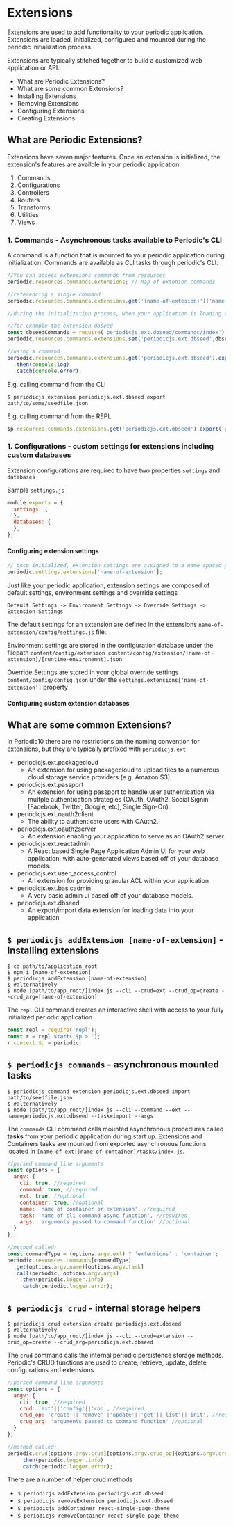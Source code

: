 # Extensions

Extensions are used to add functionality to your periodic application. Extensions are loaded, initialized, configured and mounted during the periodic initialization process.

Extensions are typically stitched together to build a customized web application or API.

* What are Periodic Extensions?
* What are some common Extensions?
* Installing Extensions
* Removing Extensions
* Configuring Extensions
* Creating Extensions

## What are Periodic Extensions?

Extensions have seven major features. Once an extension is initialized, the extension's features are availble in your periodic application.
1. Commands
2. Configurations
3. Controllers
4. Routers
5. Transforms
6. Utilities
7. Views

### 1. Commands - Asynchronous tasks available to Periodic's CLI

A command is a function that is mounted to your periodic application during initialization. Commands are available as CLI tasks through periodic's CLI.

```javascript
//You can access extensions commands from resources
periodic.resources.commands.extensions; // Map of extenion commands

//referencing a single command
periodic.resources.commands.extensions.get('[name-of-extesion]')['name-of-command']; // this is a function that returns a promise

//during the initialization process, when your application is loading extenstions it loads commands from your extensions command direcotry

//for example the extension dbseed
const dbseedCommands = require('periodicjs.ext.dbseed/commands/index'); //has an import and an export command
periodic.resources.commands.extensions.set('periodicjs.ext.dbseed',dbseedCommands);

//using a command
periodic.resources.commands.extensions.get('periodicjs.ext.dbseed').export('path/to/some/seedfile.json')
  .then(console.log)
  .catch(console.error);
```

E.g. calling command from the CLI

```
$ periodicjs extension periodicjs.ext.dbseed export path/to/some/seedfile.json
```
E.g. calling command from the REPL

```javascript
$p.resources.commands.extensions.get('periodicjs.ext.dbseed').export('path/to/some/seedfile.json').then(console.log).catch(console.error);
```

### 1. Configurations - custom settings for extensions including custom databases

Extension configurations are required to have two properties `settings` and `databases`

Sample `settings.js`
```javascript
module.exports = {
  settings: {
  },
  databases: {
  },
};
```

#### Configuring extension settings

```javascript
// once initialized, extension settings are assigned to a name spaced property on your applications extensions setting property
periodic.settings.extensions['name-of-extension'];
```

Just like your periodic application, extension settings are composed of default settings, environment settings and override settings
```
Default Settings -> Environment Settings -> Override Settings -> Extension Settings
```

The default settings for an extension are defined in the extensions `name-of-extension/config/settings.js` file.

Environment settings are stored in the configuration database under the filepath `content/config/extension content/config/extension/[name-of-extension]/[runtime-environemnt].json`

Override Settings are stored in your global override settings `content/config/config.json` under the `settings.extensions['name-of-extension']` property

#### Configuring custom extension databases

## What are some common Extensions?

In Periodic10 there are no restrictions on the naming convention for extensions, but they are typically prefixed with `periodicjs.ext`

* periodicjs.ext.packagecloud 
  * An extension for using packagecloud to upload files to a numerous cloud storage service providers (e.g. Amazon S3).
* periodicjs.ext.passport 
  * An extension for using passport to handle user authentication via multple authentication strategies (OAuth, OAuth2, Social Signin [Facebook, Twitter, Google, etc], Single Sign-On).
* periodicjs.ext.oauth2client 
  * The ability to authenticate users with OAuth2.
* periodicjs.ext.oauth2server 
  * An extension enabling your application to serve as an OAuth2 server.
* periodicjs.ext.reactadmin 
  * A React based Single Page Application Admin UI for your web application, with auto-generated views based off of your database models.
* periodicjs.ext.user_access_control 
  * An extension for providing granular ACL within your application
* periodicjs.ext.basicadmin 
  * A very basic admin ui based off of your database models.
* periodicjs.ext.dbseed 
  * An export/import data extension for loading data into your application

## `$ periodicjs addExtension [name-of-extension]` - Installing extensions

```console
$ cd path/to/application_root
$ npm i [name-of-extension]
$ periodicjs addExtension [name-of-extension]
$ #alternatively 
$ node [path/to/app_root/]index.js --cli --crud=ext --crud_op=create --crud_arg=[name-of-extension] 
```

The `repl` CLI command creates an interactive shell with access to your fully initialized periodic application

```javascript
const repl = require('repl');
const r = repl.start('$p > ');
r.context.$p = periodic;
```

## `$ periodicjs commands` - asynchronous mounted tasks

```console
$ periodicjs command extension periodicjs.ext.dbseed import path/to/seedfile.json
$ #alternatively 
$ node [path/to/app_root/]index.js --cli --command --ext --name=periodicjs.ext.dbseed --task=import --args 
```

The `commands` CLI command calls mounted asynchronous procedures called **tasks** from your periodic application during start up. Extensions and Containers tasks are mounted from exported asynchronous functions located in `[name-of-ext||name-of-container]/tasks/index.js`.

```javascript
//parsed command line arguments 
const options = {
  argv: {
    cli: true, //required
    command: true, //required
    ext: true, //optional
    container: true, //optional
    name: 'name of container or extension', //required
    task: 'name of cli command async function', //required
    args: 'arguments passed to command function' //optional
  }
};

//method called:
const commandType = (options.argv.ext) ? 'extensions' : 'container';
periodic.resources.commands[commandType]
  .get(options.argv.name)[options.argv.task]
  .call(periodic, options.argv.args)
    .then(periodic.logger.info)
    .catch(periodic.logger.error);
```

## `$ periodicjs crud` - internal storage helpers

```console
$ periodicjs crud extension create periodicjs.ext.dbseed
$ #alternatively 
$ node [path/to/app_root/]index.js --cli --crud=extension --crud_op=create --crud_arg=periodicjs.ext.dbseed 
```

The `crud` command calls the internal periodic persistence storage methods. Periodic's CRUD functions are used to create, retrieve, update, delete configurations and extensions

```javascript
//parsed command line arguments 
const options = {
  argv: {
    cli: true, //required
    crud: 'ext'||'config'||'con', //required
    crud_op: 'create'||'remove'||'update'||'get'||'list'||'init', //required
    crug_arg: 'arguments passed to command function' //optional
  }
};

//method called:
periodic.crud[options.argv.crud][options.argv.crud_op](options.argv.crud_arg)
    .then(periodic.logger.info)
    .catch(periodic.logger.error);
```

There are a number of helper crud methods

* `$ periodicjs addExtension periodicjs.ext.dbseed`
* `$ periodicjs removeExtension periodicjs.ext.dbseed`
* `$ periodicjs addContainer react-single-page-theme`
* `$ periodicjs removeContainer react-single-page-theme`

